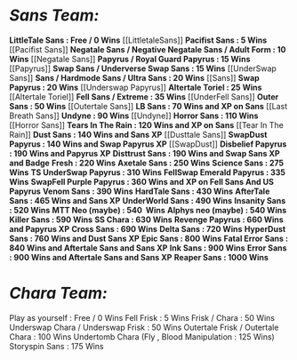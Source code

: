# ***Sans Team:***
**LittleTale Sans : Free / 0 Wins** [[LittletaleSans]]
**Pacifist Sans : 5 Wins** [[Pacifist Sans]]
**Negatale Sans / Negative Negatale Sans / Adult Form : 10 Wins** [[Negatale Sans]]
**Papyrus / Royal Guard Papyrus : 15 Wins** [[Papyrus]]
**Swap Sans / Underverse Swap Sans : 15 Wins** [[UnderSwap Sans]]
**Sans / Hardmode Sans / Ultra Sans : 20 Wins** [[Sans]]
**Swap Papyrus : 20 Wins** [[Underswap Papyrus]]
**Altertale Toriel : 25 Wins** [[Altertale Toriel]]
**Fell Sans / Extreme : 35 Wins** [[UnderFell Sans]]
**Outer Sans : 50 Wins** [[Outertale Sans]]
**LB Sans : 70 Wins and XP on Sans** [[Last Breath Sans]]
**Undyne : 90 Wins** [[Undyne]]
**Horror Sans : 110 Wins** [[Horror Sans]]
**Tears In The Rain : 120 Wins and XP on Sans** [[Tear In The Rain]]
**Dust Sans : 140 Wins and Sans XP** [[Dusttale Sans]]
**SwapDust  Papyrus : 140 Wins and Swap Papyrus XP** [[SwapDust]]
**Disbelief Papyrus : 190 Wins and Papyrus XP**
**Disttrust Sans : 190 Wins and Swap Sans XP and Badge** 
**Fresh : 220 Wins**
**Axetale Sans : 250 Wins**
**Science Sans : 275 Wins**
**TS UnderSwap Papyrus : 310 Wins**
**FellSwap Emerald Papyrus : 335 Wins**
**SwapFell Purple Papyrus : 360 Wins and XP on Fell Sans And US Papyrus**
**Venom Sans : 390 Wins**
**HardTale Sans : 430 Wins**
**AfterTale Sans : 465 Wins and Sans XP**
**UnderWorld Sans : 490 Wins**
**Insanity Sans : 520 Wins**
**MTT Neo (maybe) : 540  Wins**
**Alphys neo (maybe) : 540 Wins**
**Killer Sans : 590 Wins**
**SS Chara : 630 Wins**
**Revenge Papyrus : 660 Wins and Papyrus XP**
**Cross Sans : 690 Wins**
**Delta Sans : 720 Wins**
**HyperDust Sans : 760 Wins and Dust Sans XP**
**Epic Sans : 800 Wins**
**Fatal Error Sans : 840 Wins and Aftertale Sans and Sans XP**
**Ink Sans : 900 Wins**
**Error Sans : 900 Wins and Aftertale Sans and Sans XP**
**Reaper Sans : 1000 Wins**

# ***Chara Team:***
Play as yourself : Free / 0 Wins
Fell Frisk : 5 Wins
Frisk / Chara : 50 Wins 
Underswap Chara / Underswap Frisk : 50 Wins
Outertale Frisk / Outertale Chara : 100 Wins
Undertomb Chara (Fly , Blood Manipulation : 125 Wins)
Storyspin Sans : 175 Wins
